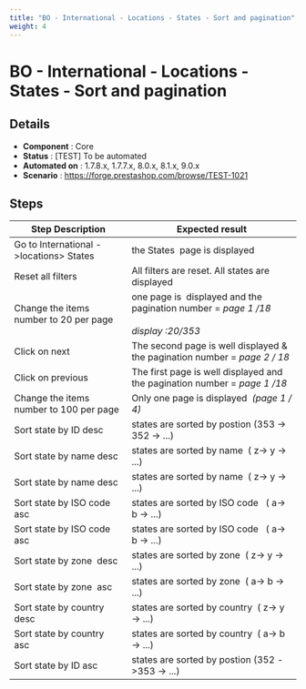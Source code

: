 ```yaml
---
title: "BO - International - Locations - States - Sort and pagination"
weight: 4
---
```


# BO - International - Locations - States - Sort and pagination
## Details
* **Component** : Core
* **Status** : [TEST] To be automated
* **Automated on** : 1.7.8.x, 1.7.7.x, 8.0.x, 8.1.x, 9.0.x
* **Scenario** : https://forge.prestashop.com/browse/TEST-1021

## Steps
| Step Description | Expected result |
| ----- | ----- |
| Go to International ->locations> States | the States  page is displayed |
| Reset all filters | All filters are reset. All states are displayed |
| Change the items number to 20 per page | one page is  displayed and the pagination number = _page 1 /18_<br><br>_display :20/353_ |
| Click on next | The second page is well displayed & the pagination number = _page 2 / 18_ |
| Click on previous | The first page is well displayed and the pagination number = _page 1 /18_ |
| Change the items number to 100 per page | Only one page is displayed  _(page 1 / 4)_ |
| Sort state by ID desc | states are sorted by postion (353 -> 352 -> ...) |
| Sort state by name desc | states are sorted by name  ( z-> y -> ...) |
| Sort state by name desc | states are sorted by name  ( z-> y -> ...) |
| Sort state by ISO code  asc | states are sorted by ISO code   ( a-> b -> ...) |
| Sort state by ISO code  asc | states are sorted by ISO code   ( a-> b -> ...) |
| Sort state by zone  desc | states are sorted by zone  ( z-> y -> ...) |
| Sort state by zone  asc | states are sorted by zone  ( a-> b -> ...) |
| Sort state by country  desc | states are sorted by country  ( z-> y -> ...) |
| Sort state by country  asc | states are sorted by country  ( a-> b -> ...) |
| Sort state by ID asc | states are sorted by postion (352 ->353 -> ...) |
